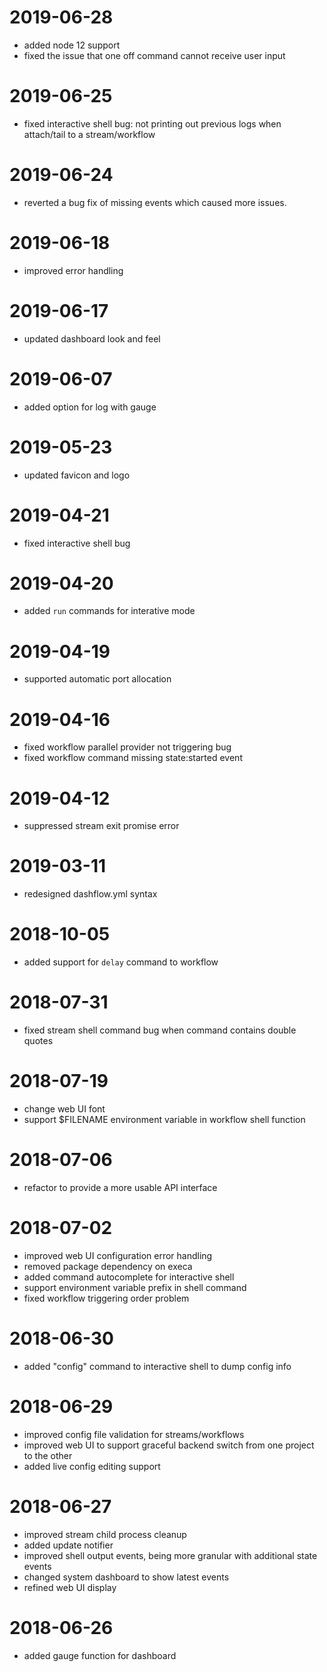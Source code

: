 # 2019-06-28

- added node 12 support
- fixed the issue that one off command cannot receive user input

# 2019-06-25

- fixed interactive shell bug: not printing out previous logs when attach/tail to a stream/workflow

# 2019-06-24

- reverted a bug fix of missing events which caused more issues.

# 2019-06-18

- improved error handling

# 2019-06-17

- updated dashboard look and feel

# 2019-06-07

- added option for log with gauge

# 2019-05-23

- updated favicon and logo

# 2019-04-21

- fixed interactive shell bug

# 2019-04-20

- added `run` commands for interative mode

# 2019-04-19

- supported automatic port allocation

# 2019-04-16

- fixed workflow parallel provider not triggering bug
- fixed workflow command missing state:started event

# 2019-04-12

- suppressed stream exit promise error

# 2019-03-11

- redesigned dashflow.yml syntax

# 2018-10-05

- added support for `delay` command to workflow

# 2018-07-31

- fixed stream shell command bug when command contains double quotes

# 2018-07-19

- change web UI font
- support $FILENAME environment variable in workflow shell function

# 2018-07-06

- refactor to provide a more usable API interface

# 2018-07-02

- improved web UI configuration error handling
- removed package dependency on execa
- added command autocomplete for interactive shell
- support environment variable prefix in shell command
- fixed workflow triggering order problem

# 2018-06-30

- added "config" command to interactive shell to dump config info

# 2018-06-29

- improved config file validation for streams/workflows
- improved web UI to support graceful backend switch from one project to the other
- added live config editing support

# 2018-06-27

- improved stream child process cleanup
- added update notifier
- improved shell output events, being more granular with additional state events
- changed system dashboard to show latest events
- refined web UI display

# 2018-06-26

- added gauge function for dashboard
